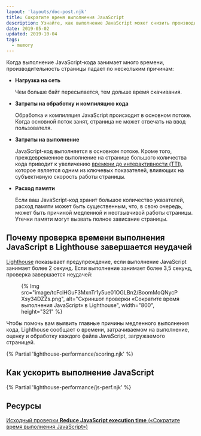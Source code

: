 ```yaml
---
layout: 'layouts/doc-post.njk'
title: Сократите время выполнения JavaScript
description: Узнайте, как выполнение JavaScript может снизить производительность вашей страницы и как можно его ускорить.
date: 2019-05-02
updated: 2019-10-04
tags:
  - memory
---
```


Когда выполнение JavaScript-кода занимает много времени, производительность страницы падает по нескольким причинам:

- **Нагрузка на сеть**

    Чем больше байт пересылается, тем дольше время скачивания.

- **Затраты на обработку и компиляцию кода**

    Обработка и компиляция JavaScript происходит в основном потоке. Когда основной поток занят, страница не может отвечать на ввод пользователя.

- **Затраты на выполнение**

    JavaScript-код выполняется в основном потоке. Кроме того, преждевременное выполнение на странице большого количества кода приводит к увеличению [времени до интерактивности (TTI)](https://web.dev/tti/), которое является одним из ключевых показателей, влияющих на субъективную скорость работы страницы.

- **Расход памяти**

    Если ваш JavaScript-код хранит большое количество указателей, расход памяти может быть существенным, что, в свою очередь, может быть причиной медленной и неотзывчивой работы страницы. Утечки памяти могут вызвать полное зависание страницы.

## Почему проверка времени выполнения JavaScript в Lighthouse завершается неудачей

[Lighthouse](https://developers.google.com/web/tools/lighthouse/) показывает предупреждение, если выполнение JavaScript занимает более 2 секунд. Если  выполнение занимает более 3,5 секунд, проверка завершается неудачей:

<figure> {% Img src="image/tcFciHGuF3MxnTr1y5ue01OGLBn2/BoomMoQNycPXsy34DZZs.png", alt="Скриншот проверки «Сократите время выполнения JavaScript» в Lighthouse", width="800", height="321" %}</figure>

Чтобы помочь вам выявить главные причины медленного выполнения кода, Lighthouse сообщает о времени, затрачиваемом на выполнение, оценку и обработку каждого файла JavaScript, загружаемого страницей.

{% Partial 'lighthouse-performance/scoring.njk' %}

## Как ускорить выполнение JavaScript

{% Partial 'lighthouse-performance/js-perf.njk' %}

## Ресурсы

[Исходный проверки **Reduce JavaScript execution time** («Сократите время выполнения JavaScript»)](https://github.com/GoogleChrome/lighthouse/blob/master/lighthouse-core/audits/bootup-time.js)
